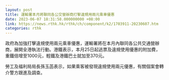 ```yaml
---
layout: post
title: 運輸署本月將聯同各公交營辦商打擊違規用兩元乘車優惠
date: 2023-06-07 18:31:58.000000000 +08:00
link: https://news.rthk.hk/rthk/ch/component/k2/1703911-20230607.htm
categories: rthk
---
```


政府為加強打擊違規使用兩元乘車優惠，運輸署將在本月內聯同各公共交通營辦商，展開全港執法行動。港鐵表示，本月25日起逃票及違規使用優惠的附加費，重鐵倍增至1000元，輕鐵及港鐵巴士就加至370元。

勞工及福利局局長孫玉菡表示，如果乘客被發現違規使用兩元優惠，有關個案會轉介警方跟進及調查。
